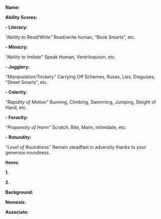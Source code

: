 **Name:**


**Ability Scores:**


**- Literacy:**


*“Ability to Read/Write”*
Read/write human, “Book Smarts”, etc.


**- Mimicry:**

*“Ability to Imitate”*
Speak Human, Ventriloquism, etc.


**- Jugglery:**


*“Manipulation/Trickery”*
Carrying Off Schemes, Ruses, Lies, Disguises, “Street Smarts”, etc.


**- Celerity:**


*“Rapidity of Motion”*
Running, Climbing, Swimming, Jumping, Sleight of Hand, etc.


**- Ferocity:**


*“Propensity of Harm”*
Scratch, Bite, Maim, intimidate, etc.


**- Rotundity:**


*“Level of Roundness”*
Remain steadfast in adversity thanks to your generous roundness.


**Items:**


  **1.**


  **2.**


**Background:**


**Nemesis:**


**Associate:**
